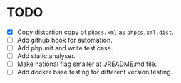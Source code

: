 # TODO

- [x] Copy distortion copy of `phpcs.xml` as `phpcs.xml.dist`.
- [ ] Add github hook for automation.
- [ ] Add phpunit and write test case.
- [ ] Add static analyser.
- [ ] Make national flag smaller at ./README.md file.
- [ ] Add docker base testing for different version testing.
